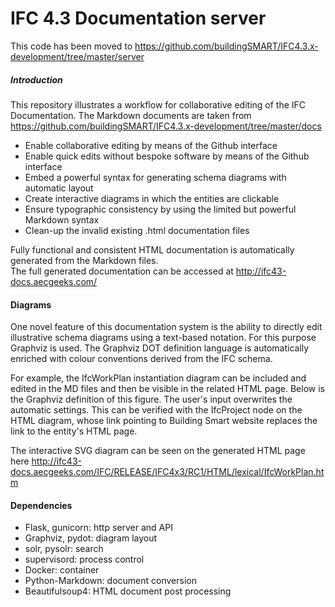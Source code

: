 IFC 4.3 Documentation server
============================

This code has been moved to https://github.com/buildingSMART/IFC4.3.x-development/tree/master/server

##### Introduction

This repository illustrates a workflow for collaborative editing of the IFC Documentation. 
The Markdown documents are taken from https://github.com/buildingSMART/IFC4.3.x-development/tree/master/docs

- Enable collaborative editing by means of the Github interface
- Enable quick edits without bespoke software by means of the Github interface
- Embed a powerful syntax for generating schema diagrams with automatic layout
- Create interactive diagrams in which the entities are clickable
- Ensure typographic consistency by using the limited but powerful Markdown syntax
- Clean-up the invalid existing .html documentation files

Fully functional and consistent HTML documentation is automatically generated from the Markdown files.  
The full generated documentation can be accessed at http://ifc43-docs.aecgeeks.com/

#### Diagrams

One novel feature of this documentation system is the ability to directly edit
illustrative  schema diagrams using a text-based notation. For this purpose Graphviz is used. 
The Graphviz DOT definition language is automatically enriched with colour conventions derived from the IFC schema.

For example, the IfcWorkPlan instantiation diagram can be included and edited in the MD files and then be visible in the related HTML page.
Below is the Graphviz definition of this figure. The user's input overwrites the automatic settings. This can be verified with 
the IfcProject node on the HTML diagram, whose link pointing to Building Smart website replaces the link to the entity's HTML page. 

The interactive SVG diagram can be seen on the generated HTML page here http://ifc43-docs.aecgeeks.com/IFC/RELEASE/IFC4x3/RC1/HTML/lexical/IfcWorkPlan.htm

#### Dependencies

* Flask, gunicorn: http server and API
* Graphviz, pydot: diagram layout
* solr, pysolr: search
* supervisord: process control
* Docker: container
* Python-Markdown: document conversion
* Beautifulsoup4: HTML document post processing
